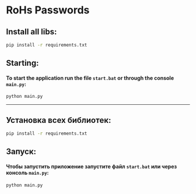 # RoHs Passwords

## Install all libs:
```bash
pip install -r requirements.txt
```
## Starting:
  #### To start the application run the file ` start.bat ` or through the console ` main.py `:
  ```bash
  python main.py
  ```

---

## Установка всех библиотек:
```bash
pip install -r requirements.txt
```
## Запуск:
  #### Чтобы запустить приложение запустите файл ` start.bat ` или через консоль ` main.py `:
  ```bash
  python main.py
  ```
